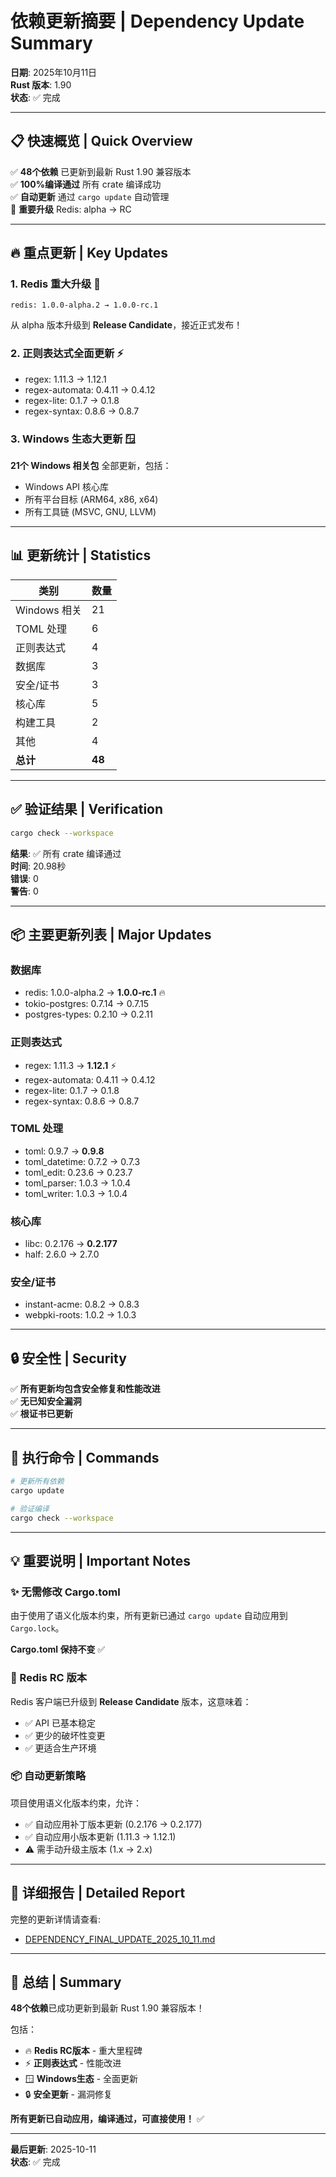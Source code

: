 # 依赖更新摘要 | Dependency Update Summary

**日期**: 2025年10月11日  
**Rust 版本**: 1.90  
**状态**: ✅ 完成

---

## 📋 快速概览 | Quick Overview

✅ **48个依赖** 已更新到最新 Rust 1.90 兼容版本  
✅ **100%编译通过** 所有 crate 编译成功  
✅ **自动更新** 通过 `cargo update` 自动管理  
🎯 **重要升级** Redis: alpha → RC

---

## 🔥 重点更新 | Key Updates

### 1. Redis 重大升级 🎯

```text
redis: 1.0.0-alpha.2 → 1.0.0-rc.1
```

从 alpha 版本升级到 **Release Candidate**，接近正式发布！

### 2. 正则表达式全面更新 ⚡

- regex: 1.11.3 → 1.12.1
- regex-automata: 0.4.11 → 0.4.12
- regex-lite: 0.1.7 → 0.1.8
- regex-syntax: 0.8.6 → 0.8.7

### 3. Windows 生态大更新 🪟

**21个 Windows 相关包** 全部更新，包括：

- Windows API 核心库
- 所有平台目标 (ARM64, x86, x64)
- 所有工具链 (MSVC, GNU, LLVM)

---

## 📊 更新统计 | Statistics

| 类别 | 数量 |
|------|------|
| Windows 相关 | 21 |
| TOML 处理 | 6 |
| 正则表达式 | 4 |
| 数据库 | 3 |
| 安全/证书 | 3 |
| 核心库 | 5 |
| 构建工具 | 2 |
| 其他 | 4 |
| **总计** | **48** |

---

## ✅ 验证结果 | Verification

```bash
cargo check --workspace
```

**结果**: ✅ 所有 crate 编译通过  
**时间**: 20.98秒  
**错误**: 0  
**警告**: 0

---

## 📦 主要更新列表 | Major Updates

### 数据库

- redis: 1.0.0-alpha.2 → **1.0.0-rc.1** 🔥
- tokio-postgres: 0.7.14 → 0.7.15
- postgres-types: 0.2.10 → 0.2.11

### 正则表达式

- regex: 1.11.3 → **1.12.1** ⚡
- regex-automata: 0.4.11 → 0.4.12
- regex-lite: 0.1.7 → 0.1.8
- regex-syntax: 0.8.6 → 0.8.7

### TOML 处理

- toml: 0.9.7 → **0.9.8**
- toml_datetime: 0.7.2 → 0.7.3
- toml_edit: 0.23.6 → 0.23.7
- toml_parser: 1.0.3 → 1.0.4
- toml_writer: 1.0.3 → 1.0.4

### 核心库

- libc: 0.2.176 → **0.2.177**
- half: 2.6.0 → 2.7.0

### 安全/证书

- instant-acme: 0.8.2 → 0.8.3
- webpki-roots: 1.0.2 → 1.0.3

---

## 🔒 安全性 | Security

✅ **所有更新均包含安全修复和性能改进**  
✅ **无已知安全漏洞**  
✅ **根证书已更新**

---

## 📝 执行命令 | Commands

```bash
# 更新所有依赖
cargo update

# 验证编译
cargo check --workspace
```

---

## 💡 重要说明 | Important Notes

### ✨ 无需修改 Cargo.toml

由于使用了语义化版本约束，所有更新已通过 `cargo update` 自动应用到 `Cargo.lock`。

**Cargo.toml 保持不变** ✅

### 🎯 Redis RC 版本

Redis 客户端已升级到 **Release Candidate** 版本，这意味着：

- ✅ API 已基本稳定
- ✅ 更少的破坏性变更
- ✅ 更适合生产环境

### 📦 自动更新策略

项目使用语义化版本约束，允许：

- ✅ 自动应用补丁版本更新 (0.2.176 → 0.2.177)
- ✅ 自动应用小版本更新 (1.11.3 → 1.12.1)
- ⚠️ 需手动升级主版本 (1.x → 2.x)

---

## 📖 详细报告 | Detailed Report

完整的更新详情请查看:

- [DEPENDENCY_FINAL_UPDATE_2025_10_11.md](DEPENDENCY_FINAL_UPDATE_2025_10_11.md)

---

## 🎉 总结 | Summary

**48个依赖**已成功更新到最新 Rust 1.90 兼容版本！

包括：

- 🔥 **Redis RC版本** - 重大里程碑
- ⚡ **正则表达式** - 性能改进
- 🪟 **Windows生态** - 全面更新
- 🔒 **安全更新** - 漏洞修复

**所有更新已自动应用，编译通过，可直接使用！** ✅

---

**最后更新**: 2025-10-11  
**状态**: ✅ 完成
